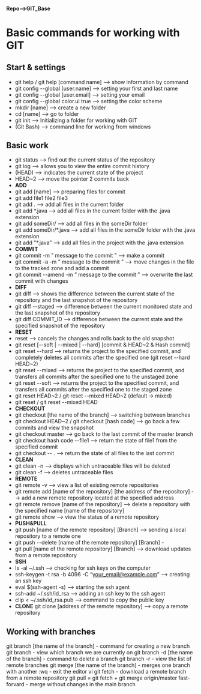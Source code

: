 #### Repo-->GIT_Base

# Basic commands for working with GIT

## Start & settings
+ git help / git help [command name] --> show information by command
+ git config --global [user.name] --> setting your first and last name
+ git config --global [user.email] --> setting your email
+ git config --global color.ui true --> setting the color scheme
+ mkdir [name] --> create a new folder
+ cd [name] --> go to folder
+ git init --> Initializing a folder for working with GIT
+ (Git Bash) --> command line for working from windows

## Basic work
+ git status --> find out the current status of the repository
+ git log --> allows you to view the entire commit history
+ (HEAD) --> indicates the current state of the project
+ HEAD~2 --> move the pointer 2 commits back
+ __ADD__
+ git add [name] --> preparing files for commit
+ git add file1 file2 file3
+ git add . --> add all files in the current folder
+ git add *.java --> add all files in the current folder with the .java extension
+ git add someDir/ --> add all files in the someDir folder
+ git add someDir/*.java --> add all files in the someDir folder with the .java extension
+ git add ”*.java” --> add all files in the project with the .java extension
+ __COMMIT__
+ git commit -m ” message to the commit ” --> make a commit
+ git commit -a -m ” message to the commit ” --> move changes in the file to the tracked zone and add a commit
+ git commit --amend -m ” message to the commit ” --> overwrite the last commit with changes
+ __DIFF__
+ git diff --> shows the difference between the current state of the repository and the last snapshot of the repository
+ git diff --staged --> difference between the current monitored state and the last snapshot of the repository
+ git diff COMMIT_ID --> difference between the current state and the specified snapshot of the repository
+ __RESET__
+ reset --> cancels the changes and rolls back to the old snapshot
+ git reset [--soft | --mixed | --hard] [commit & HEAD~2 & Hash commit]
+ git reset --hard --> returns the project to the specified commit, and completely deletes all commits after the specified one (git reset --hard HEAD~2)
+ git reset --mixed --> returns the project to the specified commit, and transfers all commits after the specified one to the unstaged zone
+ git reset --soft --> returns the project to the specified commit, and transfers all commits after the specified one to the staged zone
+ git reset HEAD~2 / git reset --mixed HEAD~2 (default -> mixed)
+ git reset / git reset --mixed HEAD
+ __CHECKOUT__
+ git checkout [the name of the branch] --> switching between branches
+ git checkout HEAD~2 / git checkout [hash code] --> go back a few commits and view the snapshot
+ git checkout master --> go back to the last commit of the master branch
+ git checkout hash code --file1 --> return the state of file1 from the specified commit
+ git checkout -- . --> return the state of all files to the last commit
+ __CLEAN__
+ git clean -n --> displays which untraceable files will be deleted
+ git clean -f --> deletes untraceable files
+ __REMOTE__
+ git remote -v --> view a list of existing remote repositories
+ git remote add [name of the repository] [the address of the repository] --> add a new remote repository located at the specified address
+ git remote remove [name of the repository] --> delete a repository with the specified name [name of the repository] 
+ git remote show --> view the status of a remote repository
+ __PUSH&PULL__
+ git push [name of the remote repository] [Branch] --> sending a local repository to a remote one
+ git push --delete  [name of the remote repository] [Branch] - 
+ git pull [name of the remote repository] [Branch] --> download updates from a remote repository 
+ __SSH__
+ ls -al ~/.ssh --> checking for ssh keys on the computer
+ ssh-keygen -t rsa -b 4096 -C “your_email@example.com” --> creating an ssh key
+ eval $(ssh-agent -s) --> starting the ssh agent
+ ssh-add ~/.ssh/id_rsa --> adding an ssh key to the ssh agent
+ clip < ~/.ssh/id_rsa.pub --> command to copy the public key
+ __CLONE__
git clone [address of the remote repository] --> copy a remote repository

## Working with branches




git branch [the name of the branch] - command for creating a new branch
git branch - view which branch we are currently on
git branch -d [the name of the branch] - command to delete a branch
git branch -r - view the list of remote branches
git merge [the name of the branch] - merges one branch with another
:wq - exit the editor vi
git fetch - download a remote branch from a remote repository
git pull = git fetch + git merge origin/master
fast-forvard - merge without changes in the main branch
